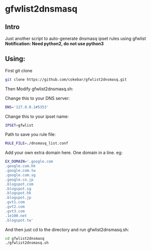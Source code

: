 gfwlist2dnsmasq
=================
Intro
-----
Just another script to auto-generate dnsmasq ipset rules using gfwlist
__Notification: Need python2, do not use python3__

Using:
-----
First git clone
```bash
git clone https://github.com/cokebar/gfwlist2dnsmasq.git
```
Then Modify gfwlist2dnsmasq.sh:

Change this to your DNS server:
```bash
DNS='127.0.0.1#5353'
```

Change this to your ipset name:
```bash
IPSET=gfwlist
```

Path to save you rule file:
```bash
RULE_FILE=./dnsmasq_list.conf
```

Add your own extra domain here. One domain in a line. eg:
```bash
EX_DOMAIN='.google.com
.google.com.hk
.google.com.tw
.google.com.sg
.google.co.jp
.blogspot.com
.blogspot.sg
.blogspot.hk
.blogspot.jp
.gvt1.com
.gvt2.com
.gvt3.com
.1e100.net
.blogspot.tw'
```
And then just cd to the directory and run gfwlist2dnsmasq.sh:
```bash
cd gfwlist2dnsmasq
./gfwlist2dnsmasq.sh
```
